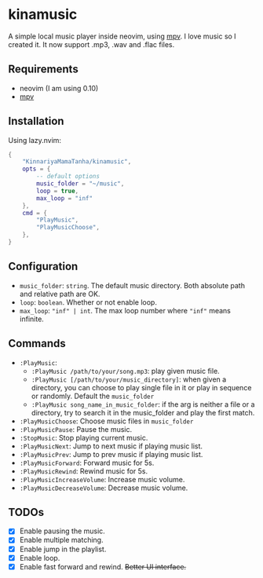 # kinamusic

A simple local music player inside neovim, using [mpv](https://mpv.io/). I love music so I created it. It now support .mp3, .wav and .flac files.

## Requirements

- neovim (I am using 0.10)
- [mpv](https://mpv.io/)

## Installation

Using lazy.nvim:

```lua
{
    "KinnariyaMamaTanha/kinamusic",
    opts = {
        -- default options
        music_folder = "~/music",
        loop = true,
        max_loop = "inf"
    },
    cmd = {
        "PlayMusic",
        "PlayMusicChoose",
    },
}
```

## Configuration

- `music_folder`: `string`. The default music directory. Both absolute path and relative path are OK.
- `loop`: `boolean`. Whether or not enable loop.
- `max_loop`: `"inf" | int`. The max loop number where `"inf"` means infinite.

## Commands

- `:PlayMusic`:
    - `:PlayMusic /path/to/your/song.mp3`: play given music file.
    - `:PlayMusic [/path/to/your/music_directory]`: when given a directory, you can choose to play single file in it or play in sequence or randomly. Default the `music_folder`
    - `:PlayMusic song_name_in_music_folder`: if the arg is neither a file or a directory, try to search it in the music_folder and play the first match.
- `:PlayMusicChoose`: Choose music files in `music_folder`
- `:PlayMusicPause`: Pause the music.
- `:StopMusic`: Stop playing current music.
- `:PlayMusicNext`: Jump to next music if playing music list.
- `:PlayMusicPrev`: Jump to prev music if playing music list.
- `:PlayMusicForward`: Forward music for 5s.
- `:PlayMusicRewind`: Rewind music for 5s.
- `:PlayMusicIncreaseVolume`: Increase music volume.
- `:PlayMusicDecreaseVolume`: Decrease music volume.

## TODOs

- [x] Enable pausing the music.
- [x] Enable multiple matching.
- [x] Enable jump in the playlist.
- [x] Enable loop.
- [x] Enable fast forward and rewind.
~~Better UI interface.~~
